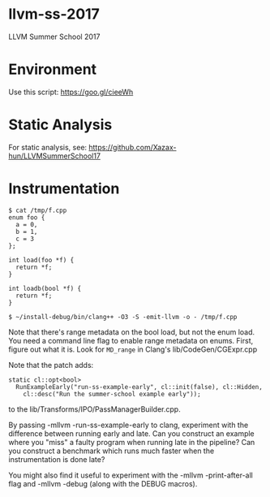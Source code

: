 # llvm-ss-2017
LLVM Summer School 2017

# Environment

Use this script: https://goo.gl/cieeWh

# Static Analysis

For static analysis, see: https://github.com/Xazax-hun/LLVMSummerSchool17

# Instrumentation

```
$ cat /tmp/f.cpp 
enum foo {
  a = 0,
  b = 1,
  c = 3
};

int load(foo *f) {
  return *f;
}

int loadb(bool *f) {
  return *f;
}
```
```
$ ~/install-debug/bin/clang++ -O3 -S -emit-llvm -o - /tmp/f.cpp
```

Note that there's range metadata on the bool load, but not the enum load. You need a command line flag to enable range metadata on enums. First, figure out what it is. Look for `MD_range` in Clang's lib/CodeGen/CGExpr.cpp

Note that the patch adds:

```
static cl::opt<bool>
  RunExampleEarly("run-ss-example-early", cl::init(false), cl::Hidden,
    cl::desc("Run the summer-school example early"));
```

to the lib/Transforms/IPO/PassManagerBuilder.cpp.

By passing -mllvm -run-ss-example-early to clang, experiment with the difference between running early and late. Can you construct an example where you "miss" a faulty program when running late in the pipeline? Can you construct a benchmark which runs much faster when the instrumentation is done late?

You might also find it useful to experiment with the -mllvm -print-after-all flag and -mllvm -debug (along with the DEBUG macros).


